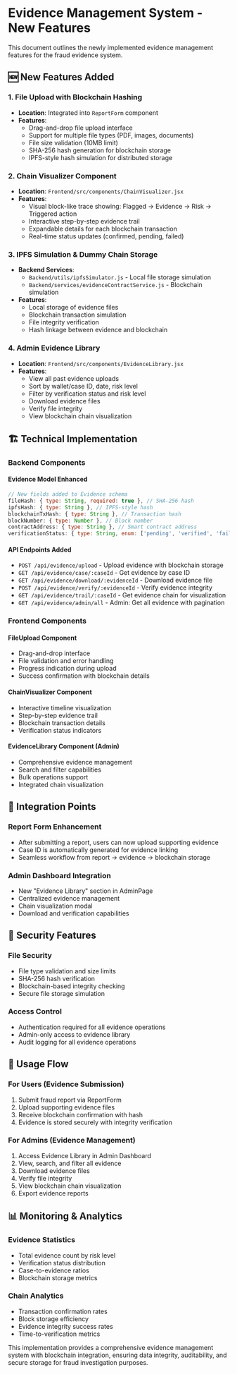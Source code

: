 # Evidence Management System - New Features

This document outlines the newly implemented evidence management features for the fraud evidence system.

## 🆕 New Features Added

### 1. **File Upload with Blockchain Hashing**
- **Location**: Integrated into `ReportForm` component
- **Features**:
  - Drag-and-drop file upload interface
  - Support for multiple file types (PDF, images, documents)
  - File size validation (10MB limit)
  - SHA-256 hash generation for blockchain storage
  - IPFS-style hash simulation for distributed storage

### 2. **Chain Visualizer Component**
- **Location**: `Frontend/src/components/ChainVisualizer.jsx`
- **Features**:
  - Visual block-like trace showing: Flagged → Evidence → Risk → Triggered action
  - Interactive step-by-step evidence trail
  - Expandable details for each blockchain transaction
  - Real-time status updates (confirmed, pending, failed)

### 3. **IPFS Simulation & Dummy Chain Storage**
- **Backend Services**:
  - `Backend/utils/ipfsSimulator.js` - Local file storage simulation
  - `Backend/services/evidenceContractService.js` - Blockchain simulation
- **Features**:
  - Local storage of evidence files
  - Blockchain transaction simulation
  - File integrity verification
  - Hash linkage between evidence and blockchain

### 4. **Admin Evidence Library**
- **Location**: `Frontend/src/components/EvidenceLibrary.jsx`
- **Features**:
  - View all past evidence uploads
  - Sort by wallet/case ID, date, risk level
  - Filter by verification status and risk level
  - Download evidence files
  - Verify file integrity
  - View blockchain chain visualization

## 🏗️ Technical Implementation

### Backend Components

#### Evidence Model Enhanced
```javascript
// New fields added to Evidence schema
fileHash: { type: String, required: true }, // SHA-256 hash
ipfsHash: { type: String }, // IPFS-style hash
blockchainTxHash: { type: String }, // Transaction hash
blockNumber: { type: Number }, // Block number
contractAddress: { type: String }, // Smart contract address
verificationStatus: { type: String, enum: ['pending', 'verified', 'failed'] }
```

#### API Endpoints Added
- `POST /api/evidence/upload` - Upload evidence with blockchain storage
- `GET /api/evidence/case/:caseId` - Get evidence by case ID
- `GET /api/evidence/download/:evidenceId` - Download evidence file
- `POST /api/evidence/verify/:evidenceId` - Verify evidence integrity
- `GET /api/evidence/trail/:caseId` - Get evidence chain for visualization
- `GET /api/evidence/admin/all` - Admin: Get all evidence with pagination

### Frontend Components

#### FileUpload Component
- Drag-and-drop interface
- File validation and error handling
- Progress indication during upload
- Success confirmation with blockchain details

#### ChainVisualizer Component
- Interactive timeline visualization
- Step-by-step evidence trail
- Blockchain transaction details
- Verification status indicators

#### EvidenceLibrary Component (Admin)
- Comprehensive evidence management
- Search and filter capabilities
- Bulk operations support
- Integrated chain visualization

## 🔄 Integration Points

### Report Form Enhancement
- After submitting a report, users can now upload supporting evidence
- Case ID is automatically generated for evidence linking
- Seamless workflow from report → evidence → blockchain storage

### Admin Dashboard Integration
- New "Evidence Library" section in AdminPage
- Centralized evidence management
- Chain visualization modal
- Download and verification capabilities

## 🔐 Security Features

### File Security
- File type validation and size limits
- SHA-256 hash verification
- Blockchain-based integrity checking
- Secure file storage simulation

### Access Control
- Authentication required for all evidence operations
- Admin-only access to evidence library
- Audit logging for all evidence operations

## 🎯 Usage Flow

### For Users (Evidence Submission)
1. Submit fraud report via ReportForm
2. Upload supporting evidence files
3. Receive blockchain confirmation with hash
4. Evidence is stored securely with integrity verification

### For Admins (Evidence Management)
1. Access Evidence Library in Admin Dashboard
2. View, search, and filter all evidence
3. Download evidence files
4. Verify file integrity
5. View blockchain chain visualization
6. Export evidence reports

## 📊 Monitoring & Analytics

### Evidence Statistics
- Total evidence count by risk level
- Verification status distribution
- Case-to-evidence ratios
- Blockchain storage metrics

### Chain Analytics
- Transaction confirmation rates
- Block storage efficiency
- Evidence integrity success rates
- Time-to-verification metrics

This implementation provides a comprehensive evidence management system with blockchain integration, ensuring data integrity, auditability, and secure storage for fraud investigation purposes.